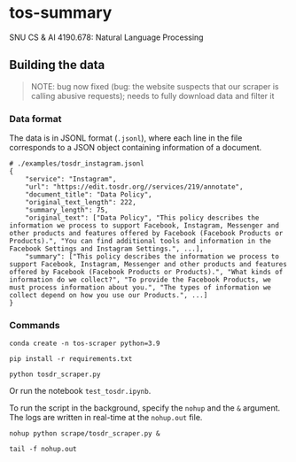 # tos-summary
SNU CS &amp; AI 4190.678: Natural Language Processing

## Building the data
> NOTE: bug now fixed (bug: the website suspects that our scraper is calling abusive requests); needs to fully download data and filter it

### Data format
The data is in JSONL format (`.jsonl`), where each line in the file corresponds to a JSON object containing information of a document.
```
# ./examples/tosdr_instagram.jsonl
{
    "service": "Instagram", 
    "url": "https://edit.tosdr.org//services/219/annotate",
    "document_title": "Data Policy", 
    "original_text_length": 222, 
    "summary_length": 75, 
    "original_text": ["Data Policy", "This policy describes the information we process to support Facebook, Instagram, Messenger and other products and features offered by Facebook (Facebook Products or Products).", "You can find additional tools and information in the Facebook Settings and Instagram Settings.", ...],
    "summary": ["This policy describes the information we process to support Facebook, Instagram, Messenger and other products and features offered by Facebook (Facebook Products or Products).", "What kinds of information do we collect?", "To provide the Facebook Products, we must process information about you.", "The types of information we collect depend on how you use our Products.", ...]
}
```

### Commands
```
conda create -n tos-scraper python=3.9
```

```
pip install -r requirements.txt
```

```
python tosdr_scraper.py
```

Or run the notebook `test_tosdr.ipynb`.

To run the script in the background, specify the `nohup` and the `&` argument. The logs are written in real-time at the `nohup.out` file.
```
nohup python scrape/tosdr_scraper.py &
```
```
tail -f nohup.out
```

